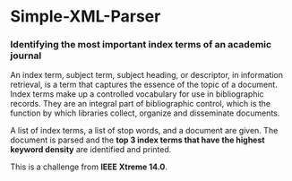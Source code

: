 # Simple-XML-Parser

###  Identifying the most important index terms of an academic journal

An index term, subject term, subject heading, or descriptor, in information retrieval, is a term that captures the essence of the topic of a document. Index terms make up a controlled vocabulary for use in bibliographic records. They are an integral part of bibliographic control, which is the function by which libraries collect, organize and disseminate documents.


A list of index terms, a list of stop words, and a document are given. 
The document is parsed and the <b>top 3 index terms that have the highest keyword density</b> are identified and printed.

This is a challenge from <b>IEEE Xtreme 14.0</b>.

